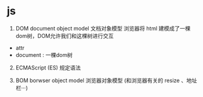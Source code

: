 # js

1. DOM document object model 文档对象模型
浏览器将 html 建模成了一棵dom树，DOM允许我们和这棵树进行交互

- attr
- document : 一棵dom树

2. ECMAScript (ES) 规定语法

3. BOM borwser object model 浏览器对象模型 (和浏览器有关的 resize 、地址栏···)
